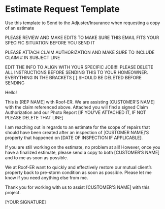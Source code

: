 # Estimate Request Template

Use this template to Send to the Adjuster/Insurance when requesting a copy of an estimate

PLEASE REVIEW AND MAKE EDITS TO MAKE SURE THIS EMAIL FITS YOUR SPECIFIC SITUATION BEFORE YOU SEND IT

PLEASE ATTACH CLAIM AUTHORIZATION AND MAKE SURE TO INCLUDE CLAIM # IN SUBJECT LINE

EDIT THE INFO TO ALIGN WITH YOUR SPECIFIC JOB!!!! PLEASE DELETE ALL INSTRUCTIONS BEFORE SENDING THIS TO YOUR HOMEOWNER.  EVERYTHING IN THE BRACKETS [ ] SHOULD BE DELETED BEFORE SENDING

Hello!

This is [REP NAME]  with Roof-ER. We are assisting [CUSTOMER’S NAME] with the claim referenced above. Attached you will find a signed Claim Authorization and our Photo Report [IF YOU’VE ATTACHED IT, IF NOT PLEASE DELETE THAT LINE]

I am reaching out in regards to an estimate for the scope of repairs that should have been created after an inspection of [CUSTOMER NAME]’S property that happened on [DATE OF INSPECTION IF APPLICABLE].

If you are still working on the estimate, no problem at all! However, once you have a finalized estimate, please send a copy to both [CUSTOMER’S NAME] and to me as soon as possible.

We at Roof-ER want to quickly and effectively restore our mutual client’s property back to pre-storm condition as soon as possible. Please let me know if you need anything else from me.

Thank you for working with us to assist [CUSTOMER’S NAME] with this project.

[YOUR SIGNATURE]